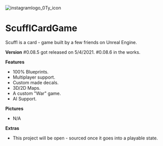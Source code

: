 ![instagramlogo_0Ty_icon](https://user-images.githubusercontent.com/83662366/117080672-5576e480-ad0c-11eb-889f-4f4b9618fa9c.png)
# ScufflCardGame
Scuffl is a card - game built by a few friends on Unreal Engine.

**Version**
#0.08.5 got released on 5/4/2021.
#0.08.6 in the works.

**Features**
- 100% Blueprints.
- Multiplayer support.
- Custom made decals.
- 3D/2D Maps.
- A custom "War" game.
- AI Support.

**Pictures**
- N/A

**Extras**
- This project will be open - sourced once it goes into a playable state.
